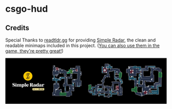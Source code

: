 # csgo-hud

## Credits
Special Thanks to [readtldr.gg](https://readtldr.gg) for providing [Simple Radar](https://readtldr.gg/simpleradar), the clean and readable minimaps included in this project. ([You can also use them in the game, they're pretty great!](https://readtldr.gg/simpleradar))

![](assets/simpleradar.webp)
